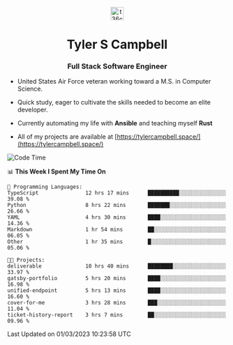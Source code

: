 <p align="center">
<a href="https://www.linkedin.com/in/t36campbell" target="blank"><img align="center" src="https://ik.imagekit.io/t36campbell/Portfolio/linkedin.png.original_m8bbGgPh6.png" alt="t36campbell" height="30" width="30" /></a>
</p>
<h1 align="center">Tyler S Campbell</h1>
<h3 align="center">Full Stack Software Engineer</h3>

* United States Air Force veteran working toward a M.S. in Computer Science.

* Quick study, eager to cultivate the skills needed to become an elite developer.

* Currently automating my life with **Ansible** and teaching myself **Rust**

* All of my projects are available at [https://tylercampbell.space/](https://tylercampbell.space/)

<!--START_SECTION:waka-->
![Code Time](http://img.shields.io/badge/Code%20Time-2%2C223%20hrs%2030%20mins-blue)

📊 **This Week I Spent My Time On** 

```text
💬 Programming Languages: 
TypeScript               12 hrs 17 mins      ██████████░░░░░░░░░░░░░░░   39.08 % 
Python                   8 hrs 22 mins       ███████░░░░░░░░░░░░░░░░░░   26.66 % 
YAML                     4 hrs 30 mins       ████░░░░░░░░░░░░░░░░░░░░░   14.36 % 
Markdown                 1 hr 54 mins        ██░░░░░░░░░░░░░░░░░░░░░░░   06.05 % 
Other                    1 hr 35 mins        █░░░░░░░░░░░░░░░░░░░░░░░░   05.06 % 

🐱‍💻 Projects: 
deliverable              10 hrs 40 mins      ████████░░░░░░░░░░░░░░░░░   33.97 % 
gatsby-portfolio         5 hrs 20 mins       ████░░░░░░░░░░░░░░░░░░░░░   16.98 % 
unified-endpoint         5 hrs 13 mins       ████░░░░░░░░░░░░░░░░░░░░░   16.60 % 
cover-for-me             3 hrs 28 mins       ███░░░░░░░░░░░░░░░░░░░░░░   11.04 % 
ticket-history-report    3 hrs 7 mins        ██░░░░░░░░░░░░░░░░░░░░░░░   09.96 % 
```


 Last Updated on 01/03/2023 10:23:58 UTC
<!--END_SECTION:waka-->
